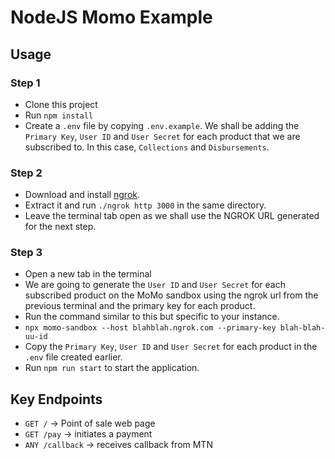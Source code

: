 # NodeJS Momo Example

## Usage

### Step 1

- Clone this project
- Run `npm install`
- Create a `.env` file by copying `.env.example`. We shall be adding the `Primary Key`, `User ID` and `User Secret` for each product that we are subscribed to. In this case, `Collections` and `Disbursements`.

### Step 2

- Download and install [ngrok](https://ngrok.com).
- Extract it and run `./ngrok http 3000` in the same directory.
- Leave the terminal tab open as we shall use the NGROK URL generated for the next step.

### Step 3

- Open a new tab in the terminal
- We are going to generate the `User ID` and `User Secret` for each subscribed product on the MoMo sandbox using the ngrok url from the previous terminal and the primary key for each product.
- Run the command similar to this but specific to your instance.
- `npx momo-sandbox --host blahblah.ngrok.com --primary-key blah-blah-uu-id`
- Copy the `Primary Key`, `User ID` and `User Secret` for each product in the `.env` file created earlier.
- Run `npm run start` to start the application.

## Key Endpoints

<!-- This is a simple app where you can make a sale and 80% of each sale is disbursed to a merchant -->

- `GET /` -> Point of sale web page
- `GET /pay` -> initiates a payment
- `ANY /callback` -> receives callback from MTN

<!-- ## Running with the sandbox

- To test the sandbox locally, download [ngrok](https://ngrok.com). Once installed, extract it and run `./ngrok http 3000`. And leave the cli tab open
- Note the url generated by ngrok and generate a sandbox user with the url; `npx momo-sandbox --host blahblah.ngrok.com --primary-key blah-blah-uu-id`
- Note the user id and secret you receive and run the application with them;
- Do this for both collections and disbursement
- Run `npm run start` -->
